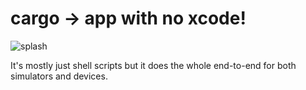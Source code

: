 # cargo -> app with no xcode!

![splash](https://github.com/user-attachments/assets/08232489-4da3-441d-91d2-959a451f585c)

It's mostly just shell scripts but it does the whole end-to-end for both simulators and devices.

